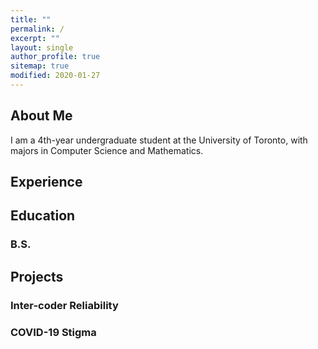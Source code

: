 ```yaml
---
title: ""
permalink: /
excerpt: ""
layout: single
author_profile: true
sitemap: true
modified: 2020-01-27
---
```


## About Me

I am a 4th-year undergraduate student at the University of Toronto, with majors in Computer Science and Mathematics.

## Experience

## Education

### B.S.

## Projects

### Inter-coder Reliability

### COVID-19 Stigma
